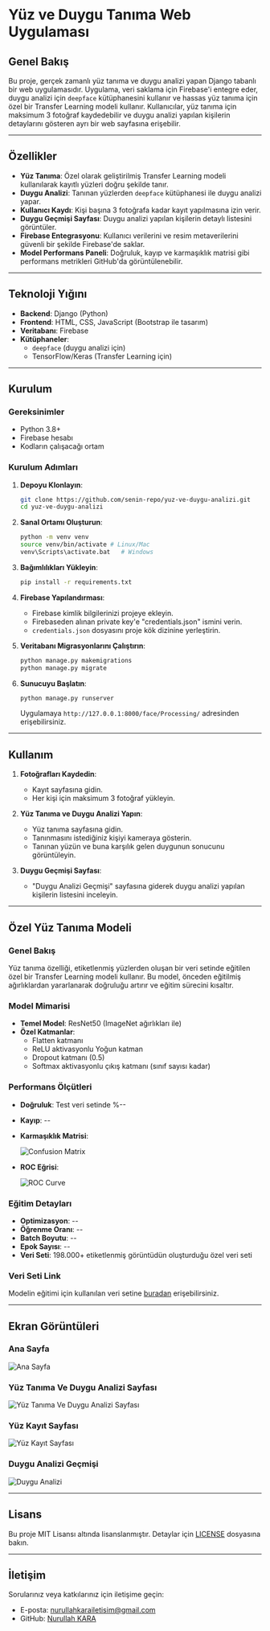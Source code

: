 # Yüz ve Duygu Tanıma Web Uygulaması

## Genel Bakış

Bu proje, gerçek zamanlı yüz tanıma ve duygu analizi yapan Django tabanlı bir web uygulamasıdır. Uygulama, veri saklama için Firebase'i entegre eder, duygu analizi için `deepface` kütüphanesini kullanır ve hassas yüz tanıma için özel bir Transfer Learning modeli kullanır. Kullanıcılar, yüz tanıma için maksimum 3 fotoğraf kaydedebilir ve duygu analizi yapılan kişilerin detaylarını gösteren ayrı bir web sayfasına erişebilir.

---

## Özellikler

- **Yüz Tanıma**: Özel olarak geliştirilmiş Transfer Learning modeli kullanılarak kayıtlı yüzleri doğru şekilde tanır.
- **Duygu Analizi**: Tanınan yüzlerden `deepface` kütüphanesi ile duygu analizi yapar.
- **Kullanıcı Kaydı**: Kişi başına 3 fotoğrafa kadar kayıt yapılmasına izin verir.
- **Duygu Geçmişi Sayfası**: Duygu analizi yapılan kişilerin detaylı listesini görüntüler.
- **Firebase Entegrasyonu**: Kullanıcı verilerini ve resim metaverilerini güvenli bir şekilde Firebase'de saklar.
- **Model Performans Paneli**: Doğruluk, kayıp ve karmaşıklık matrisi gibi performans metrikleri GitHub'da görüntülenebilir.

---

## Teknoloji Yığını

- **Backend**: Django (Python)
- **Frontend**: HTML, CSS, JavaScript (Bootstrap ile tasarım)
- **Veritabanı**: Firebase
- **Kütüphaneler**:
  - `deepface` (duygu analizi için)
  - TensorFlow/Keras (Transfer Learning için)

---

## Kurulum

### Gereksinimler

- Python 3.8+
- Firebase hesabı
- Kodların çalışacağı ortam

### Kurulum Adımları

1. **Depoyu Klonlayın**:

   ```bash
   git clone https://github.com/senin-repo/yuz-ve-duygu-analizi.git
   cd yuz-ve-duygu-analizi
   ```

2. **Sanal Ortamı Oluşturun**:

   ```bash
   python -m venv venv
   source venv/bin/activate # Linux/Mac
   venv\Scripts\activate.bat   # Windows
   ```

3. **Bağımlılıkları Yükleyin**:

   ```bash
   pip install -r requirements.txt
   ```

4. **Firebase Yapılandırması**:

   - Firebase kimlik bilgilerinizi projeye ekleyin.
   - Firebaseden alınan private key'e "credentials.json" ismini verin.
   - `credentials.json` dosyasını proje kök dizinine yerleştirin.

5. **Veritabanı Migrasyonlarını Çalıştırın**:

   ```bash
   python manage.py makemigrations
   python manage.py migrate
   ```

6. **Sunucuyu Başlatın**:

   ```bash
   python manage.py runserver
   ```

   Uygulamaya `http://127.0.0.1:8000/face/Processing/` adresinden erişebilirsiniz.

---

## Kullanım

1. **Fotoğrafları Kaydedin**:

   - Kayıt sayfasına gidin.
   - Her kişi için maksimum 3 fotoğraf yükleyin.

2. **Yüz Tanıma ve Duygu Analizi Yapın**:

   - Yüz tanıma sayfasına gidin.
   - Tanınmasını istediğiniz kişiyi kameraya gösterin.
   - Tanınan yüzün ve buna karşılık gelen duygunun sonucunu görüntüleyin.

3. **Duygu Geçmişi Sayfası**:

   - "Duygu Analizi Geçmişi" sayfasına giderek duygu analizi yapılan kişilerin listesini inceleyin.

---

## Özel Yüz Tanıma Modeli

### Genel Bakış

Yüz tanıma özelliği, etiketlenmiş yüzlerden oluşan bir veri setinde eğitilen özel bir Transfer Learning modeli kullanır. Bu model, önceden eğitilmiş ağırlıklardan yararlanarak doğruluğu artırır ve eğitim sürecini kısaltır.

### Model Mimarisi

- **Temel Model**: ResNet50 (ImageNet ağırlıkları ile)
- **Özel Katmanlar**:
  - Flatten katmanı
  - ReLU aktivasyonlu Yoğun katman
  - Dropout katmanı (0.5)
  - Softmax aktivasyonlu çıkış katmanı (sınıf sayısı kadar)

### Performans Ölçütleri

- **Doğruluk**: Test veri setinde %--
- **Kayıp**: --
- **Karmaşıklık Matrisi**:

  ![Confusion Matrix](docs/confusion_matrix.png)

- **ROC Eğrisi**:

  ![ROC Curve](docs/roc_curve.png)

### Eğitim Detayları

- **Optimizasyon**: --
- **Öğrenme Oranı**: --
- **Batch Boyutu**: --
- **Epok Sayısı**: --
- **Veri Seti**: 198.000+ etiketlenmiş görüntüdün oluşturduğu özel veri seti

### Veri Seti Link

Modelin eğitimi için kullanılan veri setine [buradan](https://drive.google.com/drive/folders/1-4d9zqiOTOEYmi-98AQiFM3TH7ae6zFZ?usp=sharing) erişebilirsiniz.

---

## Ekran Görüntüleri

### Ana Sayfa

![Ana Sayfa](docs/homepage.png)

### Yüz Tanıma Ve Duygu Analizi Sayfası

![Yüz Tanıma Ve Duygu Analizi Sayfası](docs/face_recognition.png)

### Yüz Kayıt Sayfası

![Yüz Kayıt Sayfası](docs/face_record.png)

### Duygu Analizi Geçmişi

![Duygu Analizi](docs/emotion_analysis_history.png)

---

## Lisans

Bu proje MIT Lisansı altında lisanslanmıştır. Detaylar için [LICENSE](LICENSE) dosyasına bakın.

---

## İletişim

Sorularınız veya katkılarınız için iletişime geçin:

- E-posta: [nurullahkarailetisim@gmail.com](mailto:nurullahkarailetisim@gmail.com)
- GitHub: [Nurullah KARA](https://github.com/hypynnax)
